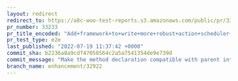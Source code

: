 ```yaml
---
layout: redirect
redirect_to: https://a8c-woo-test-reports.s3.amazonaws.com/public/pr/33233/e2e/index.html
pr_number: 33233
pr_title_encoded: "Add+framework+to+write+more+robust+action+scheduler+based+migrations."
pr_test_type: e2e
last_published: "2022-07-19 11:37:42 +0000"
commit_sha: b2236a8a9cdf47058564c2a5a7541354de9e739d
commit_message: "Make the method declaration compatible with parent interface."
branch_name: enhancement/32922
---
```


